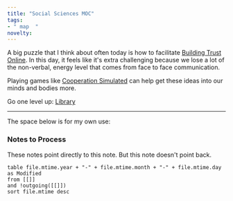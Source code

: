 ```yaml
---
title: "Social Sciences MOC"
tags:
- " map  "
novelty:
---
```


A big puzzle that I think about often today is how to facilitate [Building Trust Online](Notes/Building%20Trust%20Online.md). In this day, it feels like it's extra challenging because we lose a lot of the non-verbal, energy level that comes from face to face communication.

Playing games like [Cooperation Simulated](Notes/Cooperation%20Simulated.md) can help get these ideas into our minds and bodies more.

Go one level up: [Library](Maps/Library.md)

-----

The space below is for my own use:

### Notes to Process
These notes point directly to this note. But this note doesn't point back.
```dataview
table file.mtime.year + "-" + file.mtime.month + "-" + file.mtime.day as Modified
from [[]]
and !outgoing([[]])
sort file.mtime desc
```